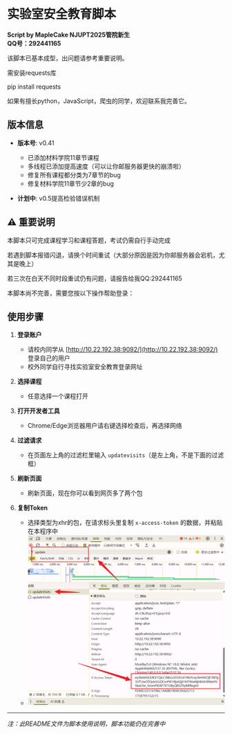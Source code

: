 # 实验室安全教育脚本

**Script by MapleCake NJUPT2025管院新生**  
**QQ号：292441165**

该脚本已基本成型，出问题请参考重要说明。

需安装requests库 

pip install requests

如果有擅长python，JavaScript，爬虫的同学，欢迎联系我完善它。

## 版本信息

- **版本号**: v0.41 
  - 已添加材料学院11章节课程
  - 多线程已添加提高速度（可以让你邮服务器更快的崩溃啦）
  - 修复所有课程都分类为7章节的bug
  - 修复材料学院11章节少2章的bug

- **计划中**: v0.5提高检验错误机制


## ⚠️ 重要说明

本脚本只可完成课程学习和课程答题，考试仍需自行手动完成

若遇到脚本报错闪退，请换个时间重试（大部分原因是因为你邮服务器会宕机，尤其是晚上）

若三次在白天不同时段重试仍有问题，请报告给我QQ:292441165

本脚本尚不完善，需要您按以下操作帮助登录：

## 使用步骤

1. **登录账户**
   - 请校内同学从 [http://10.22.192.38:9092/](http://10.22.192.38:9092/) 登录自己的用户
   - 校外同学自行寻找实验室安全教育登录网址

2. **选择课程**
   - 任意选择一个课程打开

3. **打开开发者工具**
   - Chrome/Edge浏览器用户请右键选择检查后，再选择网络

4. **过滤请求**
   - 在页面左上角的过滤栏里输入 `updatevisits`（是左上角，不是下面的过滤框）

5. **刷新页面**
   - 刷新页面，现在你可以看到网页多了两个包

6. **复制Token**
   - 选择类型为xhr的包，在请求标头里复制 `x-access-token` 的数据，并粘贴在本程序中
   - ![img.png](img.png)

---

*注：此README文件为脚本使用说明，脚本功能仍在完善中*